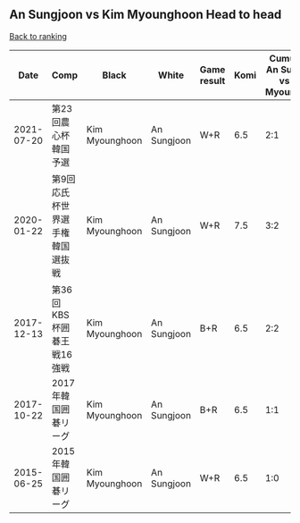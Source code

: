 ## An Sungjoon vs Kim Myounghoon Head to head

[Back to ranking](../../index.md)




| **Date** | **Comp** | **Black** | **White** | **Game result** | **Komi** | **Cumulative An Sungjoon vs Kim Myounghoon** | **An Sungjoon streak** | **Kim Myounghoon streak** | 
| --- | --- | --- | --- | --- | --- | --- | --- | --- |
| 2021-07-20 | 第23回農心杯韓国予選 | Kim Myounghoon | An Sungjoon | W+R | 6.5 | 2:1 | 1 | 0 | 
| 2020-01-22 | 第9回応氏杯世界選手権韓国選抜戦 | Kim Myounghoon | An Sungjoon | W+R | 7.5 | 3:2 | 1 | 0 | 
| 2017-12-13 | 第36回KBS杯囲碁王戦16強戦 | Kim Myounghoon | An Sungjoon | B+R | 6.5 | 2:2 | 0 | 1 | 
| 2017-10-22 | 2017年韓国囲碁リーグ | Kim Myounghoon | An Sungjoon | B+R | 6.5 | 1:1 | 0 | 1 | 
| 2015-06-25 | 2015年韓国囲碁リーグ | Kim Myounghoon | An Sungjoon | W+R | 6.5 | 1:0 | 1 | 0 |




